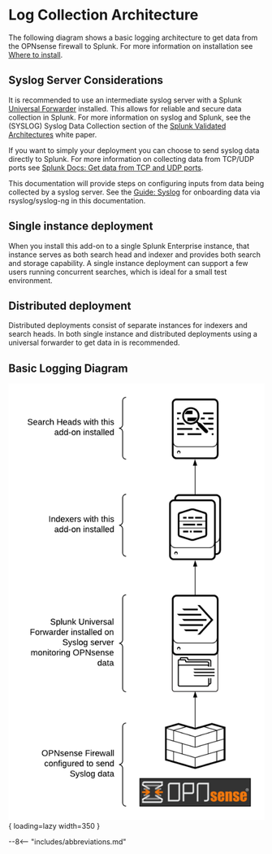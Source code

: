 # Log Collection Architecture

The following diagram shows a basic logging architecture to get data from the OPNsense firewall to Splunk. For more information on installation see [Where to install](../where-to-install/).

## Syslog Server Considerations

It is recommended to use an intermediate syslog server with a Splunk [Universal Forwarder](https://www.splunk.com/en_us/download/universal-forwarder.html) installed. This allows for reliable and secure data collection in Splunk. For more information on syslog and Splunk, see the (SYSLOG) Syslog Data Collection section of the [Splunk Validated Architectures](https://www.splunk.com/pdfs/technical-briefs/splunk-validated-architectures.pdf) white paper.

If you want to simply your deployment you can choose to send syslog data directly to Splunk. For more information on collecting data from TCP/UDP ports see [Splunk Docs: Get data from TCP and UDP ports](https://docs.splunk.com/Documentation/Splunk/latest/Data/Monitornetworkports).

This documentation will provide steps on configuring inputs from data being collected by a syslog server. See the [Guide: Syslog](../../guides/guide-syslog) for onboarding data via rsyslog/syslog-ng in this documentation.


## Single instance deployment

When you install this add-on to a single Splunk Enterprise instance, that instance serves as both search head and indexer and provides both search and storage capability. A single instance deployment can support a few users running concurrent searches, which is ideal for a small test environment. 

## Distributed deployment

Distributed deployments consist of separate instances for indexers and search heads. In both single instance and distributed deployments using a universal forwarder to get data in is recommended. 

## Basic Logging Diagram

![Placeholder](../../images/opnsense-log-architecture.png){ loading=lazy width=350 }

--8<-- "includes/abbreviations.md"